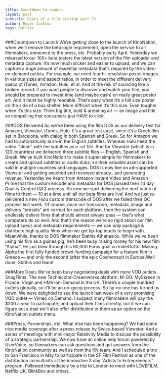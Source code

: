 ```yaml
---
title: Countdown to Launch
layout: post
subtitle: Diary of a film startup part 23
author: Roger Jackson
tags: Outlets
---
```

###Countdown to Launch
We’re getting close to the launch of KinoNation, when we’ll remove the beta login requirement, open the service to all filmmakers, announce to the press, etc. Probably early April. Yesterday we released to our 100+ beta testers the latest version of the film uploader and metadata capture. It’s now much slicker and easier to upload, and we can capture a huge amount of essential metadata that’s required by the video-on-demand outlets. For example, we need four hi-resolution poster images in various sizes and aspect ratios, in order to meet the different delivery specs of iTunes, Amazon, Hulu, et al. And at the risk of sounding like a broken record: if you want people to discover and watch your film, you should be prepared to invest time (and maybe cash) on really great poster art. And it must be highly readable. That’s easy when it’s a full size poster on the side of a bus shelter. More difficult when it’s this size. Even tougher when it’s this size. Think big title, bold & arresting art — an image and title so compelling that consumers just HAVE to click.

###DOS Delivered
So we’ve been using the film DOS as our delivery test for Amazon, Viewster, iTunes, Hulu. It’s a great test case, since it’s a Greek film set in Barcelona, with dialog in both Spanish and Greek. So for Amazon we had to automatically burn-in the English subtitles. Whereas Hulu need the video “clean” with the subtitles as a .srt file. And for Viewster (which is in 120 countries) we delivered three subtitle files — English, Spanish and Greek. We’ve built KinoNation to make it super-simple for filmmakers to create and upload subtitles or audio dubs, so their valuable asset can be sold in multiple countries and languages. DOS is now live on ad-supported Viewster and getting watched and reviewed already…and generating revenue. Yesterday we heard from Amazon Instant Video and Amazon Prime that the custom encode and metadata for DOS passed their 14 day Quality Control (QC) process. So now we start delivering the next batch of films to them — 10 at a time until all our beta films are live! And we just re-delivered a new Hulu custom transcode of DOS after we failed their QC process last week. Of course, once our transcode, metadata, image and delivery “presets” are correct for each platform, then the system can endlessly deliver films that should almost always pass — that’s what computers do so well. And that’s the reason we’re so rigid about our film upload specs and metadata requirements — we can only package & distribute high quality films when we get tip-top inputs to begin with. Meanwhile, thanks to DOS filmmaker Stathis Athanasiou. While we’ve been using his film as a guinea pig, he’s been busy raising money for his new film “Alpha.” He just blew through his 60,000 Euros goal on IndieGoGo. Making Alpha the first fully funded crowd-funding campaign for a feature film in Greece — and only the second (after the epic Cosmonaut) in Europe.Well done, Stathis and team!

###More Deals
We’ve been busy negotiating deals with more VOD outlets. SnagFilms. The new Technicolor-Dreamworks platform, M-GO. MySkreen in France. Virgin and HMV-on-Demand in the UK. There’s a couple hundred outlets globally, so it’ll be an on-going process. So far no one has turned us down. We were delighted to see the launch last week of a very promising VOD outlet — Vimeo on Demand. I suspect many filmmakers will pay the $200 a year to participate, and upload their films directly, but if we can figure out a deal we’ll also offer distribution to them as an option on the KinoNation outlets menu.

###Press, Parnerships, etc.
What else has been happening? We had some nice media coverage after a press release by Swiss-based Viewster. And a series of meetings with mini-major Relativity Media to discuss the possibility of a strategic partnership. We now have an online help forum powered by UserVoice, so filmmakers can ask questions and get answers from the KinoNation community as well as from the KN team. And I scheduled a trip to San Francisco in May to participate in the SF Film Festival as one of the distribution consultants at the innovative 3 day “Artists to Entrepreneurs” program. Followed immediately by a trip to London to meet with LOVEFiLM, Netflix UK, BlinkBox and others.
